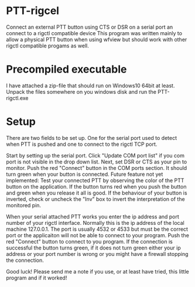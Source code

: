# PTT-rigcel
Connect an external PTT button using CTS or DSR on a serial port an connect to a rigctl compatible device
This program was written mainly to allow a physical PTT button when using wfview but should work with other rigctl compatible progams as well.

# Precompiled executable
I have attached a zip-file that should run on Windows10 64bit at least. 
Unpack the files somewhere on you windows disk and run the PTT-rigctl.exe

# Setup
There are two fields to be set up. One for the serial port used to detect when PTT is pushed and one to connect to the rigctl TCP port.

Start by setting up the serial port. Click "Update COM port list" if you com port is not visible in the drop down list. 
Next, set DSR or CTS as your pin to monitor.
Push the red "Connect" button in the COM ports section. It should turn green when your button is connected.
Future feature not yet implemented: Test your connected PTT by observing the color of the PTT button on the application. If the button turns red when you push the button and green when you release it all is good.
If the behaviour of your button is inverted, check or uncheck the "Inv" box to invert the interpretation of the monitored pin.

When your serial attached PTT works you enter the ip address and port number of your rigctl interface. Normally this is the ip address of the local machine 127.0.0.1. The port is usually 4532 or 4533 but must be the correct port or the applicaiton will not be able to connect to your program.
Push the red "Connect" button to connect to you program. If the connection is successful the button turns green, if it does not turn green either your ip address or your port number is wrong or you might have a firewall stopping the connection.

Good luck!
Please send me a note if you use, or at least have tried, this little program and if it worked!
